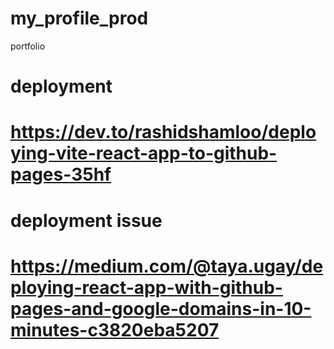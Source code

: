 # my_profile_prod
portfolio

# deployment
# https://dev.to/rashidshamloo/deploying-vite-react-app-to-github-pages-35hf

# deployment issue
# https://medium.com/@taya.ugay/deploying-react-app-with-github-pages-and-google-domains-in-10-minutes-c3820eba5207